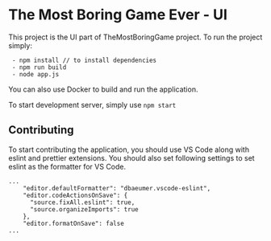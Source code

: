 # The Most Boring Game Ever - UI

This project is the UI part of TheMostBoringGame project. To run the project simply:

```
 - npm install // to install dependencies
 - npm run build
 - node app.js
```

You can also use Docker to build and run the application.

To start development server, simply use `npm start`
## Contributing

To start contributing the application, you should use VS Code along with eslint and prettier extensions. You should also set following settings to set eslint as the formatter for VS Code.

```
...
    "editor.defaultFormatter": "dbaeumer.vscode-eslint",
    "editor.codeActionsOnSave": {
      "source.fixAll.eslint": true,
      "source.organizeImports": true
    },
    "editor.formatOnSave": false
...
```